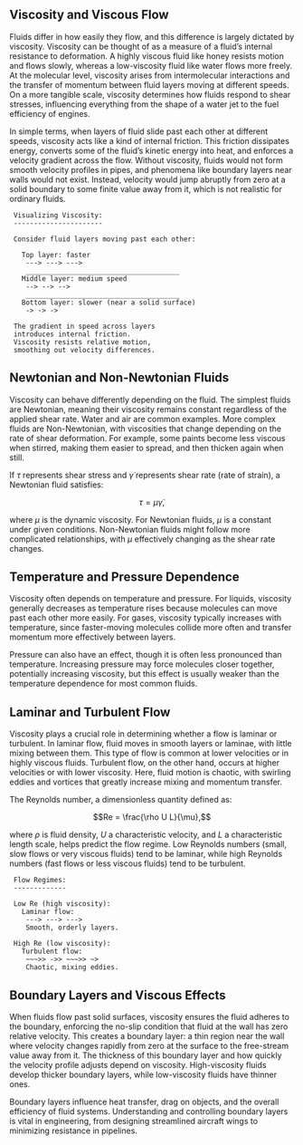 ## Viscosity and Viscous Flow

Fluids differ in how easily they flow, and this difference is largely dictated by viscosity. Viscosity can be thought of as a measure of a fluid’s internal resistance to deformation. A highly viscous fluid like honey resists motion and flows slowly, whereas a low-viscosity fluid like water flows more freely. At the molecular level, viscosity arises from intermolecular interactions and the transfer of momentum between fluid layers moving at different speeds. On a more tangible scale, viscosity determines how fluids respond to shear stresses, influencing everything from the shape of a water jet to the fuel efficiency of engines.

  
In simple terms, when layers of fluid slide past each other at different speeds, viscosity acts like a kind of internal friction. This friction dissipates energy, converts some of the fluid’s kinetic energy into heat, and enforces a velocity gradient across the flow. Without viscosity, fluids would not form smooth velocity profiles in pipes, and phenomena like boundary layers near walls would not exist. Instead, velocity would jump abruptly from zero at a solid boundary to some finite value away from it, which is not realistic for ordinary fluids.

  
```
 Visualizing Viscosity:
 ----------------------
 
 Consider fluid layers moving past each other:
 
   Top layer: faster
    ---> ---> ---> 
    ______________________________________
   Middle layer: medium speed
    --> --> -->
    ______________________________________
   Bottom layer: slower (near a solid surface)
    -> -> ->
 
 The gradient in speed across layers 
 introduces internal friction.
 Viscosity resists relative motion, 
 smoothing out velocity differences.
```

  
## Newtonian and Non-Newtonian Fluids

Viscosity can behave differently depending on the fluid. The simplest fluids are Newtonian, meaning their viscosity remains constant regardless of the applied shear rate. Water and air are common examples. More complex fluids are Non-Newtonian, with viscosities that change depending on the rate of shear deformation. For example, some paints become less viscous when stirred, making them easier to spread, and then thicken again when still.

If $\tau$ represents shear stress and $\dot{\gamma}$ represents shear rate (rate of strain), a Newtonian fluid satisfies:

$$\tau = \mu \dot{\gamma},$$

where $\mu$ is the dynamic viscosity. For Newtonian fluids, $\mu$ is a constant under given conditions. Non-Newtonian fluids might follow more complicated relationships, with $\mu$ effectively changing as the shear rate changes.

## Temperature and Pressure Dependence

Viscosity often depends on temperature and pressure. For liquids, viscosity generally decreases as temperature rises because molecules can move past each other more easily. For gases, viscosity typically increases with temperature, since faster-moving molecules collide more often and transfer momentum more effectively between layers.

Pressure can also have an effect, though it is often less pronounced than temperature. Increasing pressure may force molecules closer together, potentially increasing viscosity, but this effect is usually weaker than the temperature dependence for most common fluids.

## Laminar and Turbulent Flow

Viscosity plays a crucial role in determining whether a flow is laminar or turbulent. In laminar flow, fluid moves in smooth layers or laminae, with little mixing between them. This type of flow is common at lower velocities or in highly viscous fluids. Turbulent flow, on the other hand, occurs at higher velocities or with lower viscosity. Here, fluid motion is chaotic, with swirling eddies and vortices that greatly increase mixing and momentum transfer.

The Reynolds number, a dimensionless quantity defined as:

$$Re = \frac{\rho U L}{\mu},$$

where $\rho$ is fluid density, $U$ a characteristic velocity, and $L$ a characteristic length scale, helps predict the flow regime. Low Reynolds numbers (small, slow flows or very viscous fluids) tend to be laminar, while high Reynolds numbers (fast flows or less viscous fluids) tend to be turbulent.


  
```
 Flow Regimes:
 -------------
 
 Low Re (high viscosity):
   Laminar flow:
    ---> ---> ---> 
    Smooth, orderly layers.
 
 High Re (low viscosity):
   Turbulent flow:
    ~~~>> ->> ~~~>> ~> 
    Chaotic, mixing eddies.
```

  
## Boundary Layers and Viscous Effects

When fluids flow past solid surfaces, viscosity ensures the fluid adheres to the boundary, enforcing the no-slip condition that fluid at the wall has zero relative velocity. This creates a boundary layer: a thin region near the wall where velocity changes rapidly from zero at the surface to the free-stream value away from it. The thickness of this boundary layer and how quickly the velocity profile adjusts depend on viscosity. High-viscosity fluids develop thicker boundary layers, while low-viscosity fluids have thinner ones.

Boundary layers influence heat transfer, drag on objects, and the overall efficiency of fluid systems. Understanding and controlling boundary layers is vital in engineering, from designing streamlined aircraft wings to minimizing resistance in pipelines.
